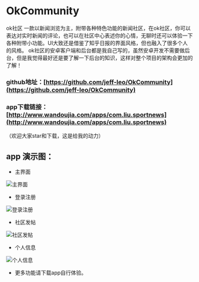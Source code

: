 # OkCommunity
ok社区
一款以新闻浏览为主，附带各种特色功能的新闻社区，在ok社区，你可以表达对实时新闻的评论，也可以在社区中心表述你的心情，无聊时还可以体验一下各种附带小功能。UI大致还是借鉴了知乎日报的界面风格，但也融入了很多个人的风格。
ok社区的安卓客户端和后台都是我自己写的，虽然安卓开发不需要做后台，但是我觉得最好还是要了解一下后台的知识，这样对整个项目的架构会更加的了解！

### **github地址：[https://github.com/jeff-leo/OkCommunity](https://github.com/jeff-leo/OkCommunity)**

### **app下载链接：[http://www.wandoujia.com/apps/com.liu.sportnews](http://www.wandoujia.com/apps/com.liu.sportnews)**

（欢迎大家star和下载，这是给我的动力）

## **app 演示图：**
- 主界面

![主界面](http://img.blog.csdn.net/20161001154719112)

-  登录注册

![登录注册](http://img.blog.csdn.net/20161001160640388)

- 社区发帖

![社区发帖](http://img.blog.csdn.net/20161001160933267)

- 个人信息

![个人信息](http://img.blog.csdn.net/20161001161100926)

- 更多功能请下载app自行体验。
